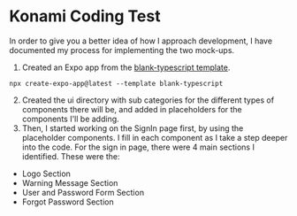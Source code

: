 # Konami Coding Test
In order to give you a better idea of how I approach development, I have documented my process for implementing the two mock-ups.

1. Created an Expo app from the [blank-typescript template](https://docs.expo.dev/more/create-expo/#options).
``` 
npx create-expo-app@latest --template blank-typescript
```
2. Created the ui directory with sub categories for the different types of components there will be, and added in placeholders for the components I'll be adding.
3. Then, I started working on the SignIn page first, by using the placeholder components. I fill in each component as I take a step deeper into the code. For the sign in page, there were 4 main sections I identified. These were the: 
- Logo Section
- Warning Message Section
- User and Password Form Section
- Forgot Password Section

